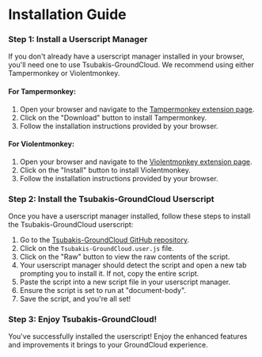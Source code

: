 # Installation Guide

### Step 1: Install a Userscript Manager

If you don't already have a userscript manager installed in your browser, you'll need one to use Tsubakis-GroundCloud. We recommend using either Tampermonkey or Violentmonkey.

#### For Tampermonkey:

1. Open your browser and navigate to the [Tampermonkey extension page](https://www.tampermonkey.net/).
2. Click on the "Download" button to install Tampermonkey.
3. Follow the installation instructions provided by your browser.

#### For Violentmonkey:

1. Open your browser and navigate to the [Violentmonkey extension page](https://violentmonkey.github.io/).
2. Click on the "Install" button to install Violentmonkey.
3. Follow the installation instructions provided by your browser.

### Step 2: Install the Tsubakis-GroundCloud Userscript

Once you have a userscript manager installed, follow these steps to install the Tsubakis-GroundCloud userscript:

1. Go to the [Tsubakis-GroundCloud GitHub repository](https://github.com/trevorftp/Tsubakis-GroundCloud).
2. Click on the `Tsubakis-GroundCloud.user.js` file.
3. Click on the "Raw" button to view the raw contents of the script.
4. Your userscript manager should detect the script and open a new tab prompting you to install it. If not, copy the entire script.
5. Paste the script into a new script file in your userscript manager.
6. Ensure the script is set to run at "document-body".
7. Save the script, and you're all set!

### Step 3: Enjoy Tsubakis-GroundCloud!

You've successfully installed the userscript! Enjoy the enhanced features and improvements it brings to your GroundCloud experience.
